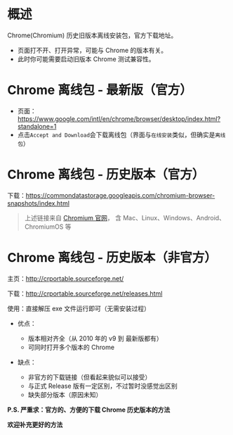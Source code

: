 # 概述
Chrome(Chromium) 历史旧版本离线安装包，官方下载地址。


- 页面打不开、打开异常，可能与 Chrome 的版本有关。
- 此时你可能需要启动旧版本 Chrome 测试兼容性。




# Chrome 离线包 - 最新版（官方）
- 页面：https://www.google.com/intl/en/chrome/browser/desktop/index.html?standalone=1
- 点击`Accept and Download`会下载离线包（界面与`在线安装`类似，但确实是`离线包`）


# Chrome 离线包 - 历史版本（官方）
下载：https://commondatastorage.googleapis.com/chromium-browser-snapshots/index.html
> 上述链接来自 [Chromium 官网](https://www.chromium.org/getting-involved/download-chromium)，
> 含 Mac、Linux、Windows、Android、ChromiumOS 等




# Chrome 离线包 - 历史版本（非官方）
主页：http://crportable.sourceforge.net/

下载：http://crportable.sourceforge.net/releases.html

使用：直接解压 exe 文件运行即可（无需安装过程）
  
- 优点：
  - 版本相对齐全（从 2010 年的 v9 到 最新版都有）
  - 可同时打开多个版本的 Chrome
  
- 缺点：
  - 非官方的下载链接（但看起来貌似可以接受）
  - 与正式 Release 版有一定区别，不过暂时没感觉出区别
  - 缺失部分版本（原因未知）




**P.S. 严重求：官方的、方便的下载 Chrome 历史版本的方法**


**欢迎补充更好的方法**


